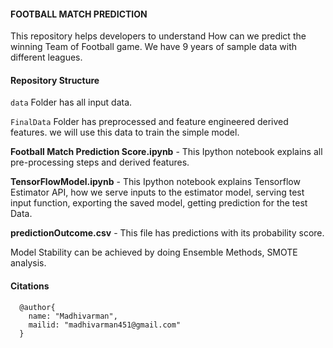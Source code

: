 #### FOOTBALL MATCH PREDICTION ####

This repository helps developers to understand How can we predict the winning Team of Football game. We have 9 years of sample data with different leagues.

#### Repository Structure ####

`data` Folder has all input data.

`FinalData` Folder has preprocessed and feature engineered derived features. we will use this data to train the simple model.

**Football Match Prediction Score.ipynb**  - This Ipython notebook explains all pre-processing steps and derived features. 

**TensorFlowModel.ipynb** - This Ipython notebook explains Tensorflow Estimator API, how we serve inputs to the estimator model, serving test input function, exporting the saved model, getting prediction for the test Data.

**predictionOutcome.csv** - This file has predictions with its probability score. 

Model Stability can be achieved by doing Ensemble Methods, SMOTE analysis.


#### Citations ####

```
  @author{
    name: "Madhivarman",
    mailid: "madhivarman451@gmail.com"
  }
```
